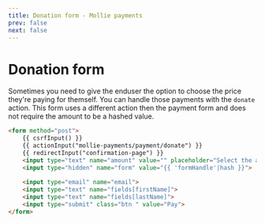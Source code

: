 ```yaml
---
title: Donation form - Mollie payments
prev: false
next: false
---
```


# Donation form
Sometimes you need to give the enduser the option to choose the price they're paying for themself. You can handle those payments with the ``donate`` action. 
This form uses a different action then the payment form and does not require the amount to be a hashed value. 
```html
<form method="post">
    {{ csrfInput() }}
    {{ actionInput("mollie-payments/payment/donate") }}
    {{ redirectInput("confirmation-page") }}
    <input type="text" name="amount" value="" placeholder="Select the amount you want tot donate">
    <input type="hidden" name="form" value="{{ 'formHandle'|hash }}">
    
    <input type="email" name="email">
    <input type="text" name="fields[firstName]">
    <input type="text" name="fields[lastName]">
    <input type="submit" class="btn " value="Pay">
</form>
```
